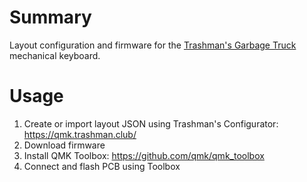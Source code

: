 # Summary

Layout configuration and firmware for the [Trashman's Garbage Truck](https://trashman.wiki/en/keyboards/garbage-truck
) mechanical keyboard. 

# Usage

 1. Create or import layout JSON using Trashman's Configurator: https://qmk.trashman.club/
 2. Download firmware 
 3. Install QMK Toolbox: https://github.com/qmk/qmk_toolbox
 4. Connect and flash PCB using Toolbox 
